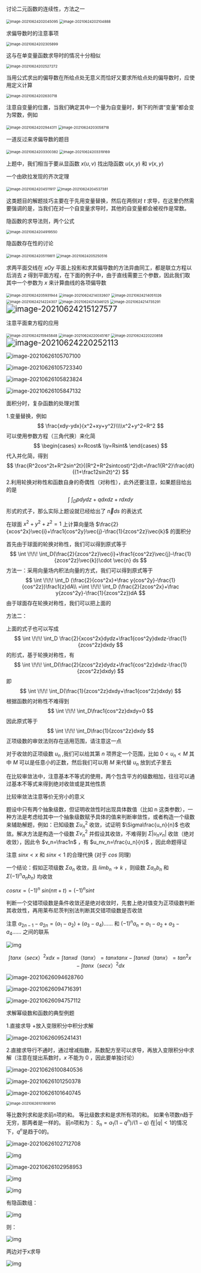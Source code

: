 讨论二元函数的连续性，方法之一

<img src="C:\Users\Lenovo\AppData\Roaming\Typora\typora-user-images\image-20210624202045095.png" alt="image-20210624202045095" style="zoom:67%;" />

<img src="C:\Users\Lenovo\AppData\Roaming\Typora\typora-user-images\image-20210624202104888.png" alt="image-20210624202104888" style="zoom:67%;" />

求偏导数时的注意事项

<img src="C:\Users\Lenovo\AppData\Roaming\Typora\typora-user-images\image-20210624202305899.png" alt="image-20210624202305899" style="zoom:67%;" />

这与在单变量函数求导时的情况十分相似

<img src="C:\Users\Lenovo\AppData\Roaming\Typora\typora-user-images\image-20210624202527272.png" alt="image-20210624202527272" style="zoom:67%;" />

当用公式求出的偏导数在所给点处无意义而恰好又要求所给点处的偏导数时，应使用定义计算

<img src="C:\Users\Lenovo\AppData\Roaming\Typora\typora-user-images\image-20210624202630718.png" alt="image-20210624202630718" style="zoom:67%;" />

注意自变量的位置，当我们确定其中一个量为自变量时，剩下的所谓“变量”都会变为常数，例如

<img src="C:\Users\Lenovo\AppData\Roaming\Typora\typora-user-images\image-20210624202944311.png" alt="image-20210624202944311" style="zoom:67%;" />

<img src="C:\Users\Lenovo\AppData\Roaming\Typora\typora-user-images\image-20210624203058718.png" alt="image-20210624203058718" style="zoom:67%;" />

一道反过来求偏导数的题目

<img src="C:\Users\Lenovo\AppData\Roaming\Typora\typora-user-images\image-20210624203300382.png" alt="image-20210624203300382" style="zoom:67%;" />

<img src="C:\Users\Lenovo\AppData\Roaming\Typora\typora-user-images\image-20210624203319169.png" alt="image-20210624203319169" style="zoom:67%;" />

上题中，我们相当于要从显函数 $x(u,v)$ 找出隐函数 $u(x,y)$ 和 $v(x,y)$

一个由欧拉发现的齐次定理

<img src="C:\Users\Lenovo\AppData\Roaming\Typora\typora-user-images\image-20210624204511917.png" alt="image-20210624204511917" style="zoom:67%;" />

<img src="C:\Users\Lenovo\AppData\Roaming\Typora\typora-user-images\image-20210624204537381.png" alt="image-20210624204537381" style="zoom:67%;" />

这类题目的解题技巧主要在于先用变量替换，然后在两侧对 $t$ 求导，在这里仍然需要强调的是，当我们在对一个自变量求导时，其他的自变量都会被视作是常数。



隐函数的求导法则，两个公式

<img src="C:\Users\Lenovo\AppData\Roaming\Typora\typora-user-images\image-20210624204919550.png" alt="image-20210624204919550" style="zoom:67%;" />

隐函数存在性的讨论

<img src="C:\Users\Lenovo\AppData\Roaming\Typora\typora-user-images\image-20210624205119811.png" alt="image-20210624205119811" style="zoom:67%;" />

<img src="C:\Users\Lenovo\AppData\Roaming\Typora\typora-user-images\image-20210624205250516.png" alt="image-20210624205250516" style="zoom:67%;" />

求两平面交线在 $xOy$ 平面上投影和求其偏导数的方法异曲同工，都是联立方程以后消去 $z$ 得到平面方程，在下面的例子中，由于直线需要三个参数，因此我们取其中一个参数为 $x$ 来计算曲线的各项偏导数

<img src="C:\Users\Lenovo\AppData\Roaming\Typora\typora-user-images\image-20210624205931944.png" alt="image-20210624205931944" style="zoom:67%;" />

<img src="C:\Users\Lenovo\AppData\Roaming\Typora\typora-user-images\image-20210624214032607.png" alt="image-20210624214032607" style="zoom:67%;" />

<img src="C:\Users\Lenovo\AppData\Roaming\Typora\typora-user-images\image-20210624214051026.png" alt="image-20210624214051026" style="zoom:67%;" />

<img src="C:\Users\Lenovo\AppData\Roaming\Typora\typora-user-images\image-20210624214224307.png" alt="image-20210624214224307" style="zoom:67%;" />

<img src="C:\Users\Lenovo\AppData\Roaming\Typora\typora-user-images\image-20210624214346125.png" alt="image-20210624214346125" style="zoom:67%;" />

<img src="C:\Users\Lenovo\AppData\Roaming\Typora\typora-user-images\image-20210624214735291.png" alt="image-20210624214735291" style="zoom:67%;" />

<img src="C:\Users\Lenovo\AppData\Roaming\Typora\typora-user-images\image-20210624215127577.png" alt="image-20210624215127577" style="zoom: 150%;" />

注意平面束方程的应用

<img src="C:\Users\Lenovo\AppData\Roaming\Typora\typora-user-images\image-20210624215945848.png" alt="image-20210624215945848" style="zoom:67%;" />

<img src="C:\Users\Lenovo\AppData\Roaming\Typora\typora-user-images\image-20210624220045167.png" alt="image-20210624220045167" style="zoom:67%;" />

<img src="C:\Users\Lenovo\AppData\Roaming\Typora\typora-user-images\image-20210624220220858.png" alt="image-20210624220220858" style="zoom:67%;" />

<img src="C:\Users\Lenovo\AppData\Roaming\Typora\typora-user-images\image-20210624220252113.png" alt="image-20210624220252113" style="zoom: 150%;" />

![image-20210626105707100](C:\Users\Lenovo\AppData\Roaming\Typora\typora-user-images\image-20210626105707100.png)

![image-20210626105723340](C:\Users\Lenovo\AppData\Roaming\Typora\typora-user-images\image-20210626105723340.png)

![image-20210626105823824](C:\Users\Lenovo\AppData\Roaming\Typora\typora-user-images\image-20210626105823824.png)

![image-20210626105847132](C:\Users\Lenovo\AppData\Roaming\Typora\typora-user-images\image-20210626105847132.png)

面积分时，复杂函数的处理对策

1.变量替换，例如
$$
\frac{xdy-ydx}{x^2+xy+y^2}\\\\x^2+y^2=R^2
$$
可以使用参数方程（三角代换）来化简
$$
\begin{cases} x=Rcost& \\y=Rsint& \end{cases}
$$
代入并化简，得到
$$
\frac{R^2cos^2t+R^2sin^2t}{(R^2+R^2sintcost)^2}dt=\frac1{R^2}\frac{dt}{(1+\frac12sin2t)^2}
$$
2.利用轮换对称性和函数自身的奇偶性（对称性），此外还要注意，如果题目给出的是
$$
\int \!\!\! \int_D pdydz+qdxdz+rdxdy
$$
形式的式子，那么实际上题设就已经给出了 $\vec{n}ds$ 的表达式

在球面 $x^2+y^2+z^2=1$ 上计算向量场 $\frac{2}{xcos^2x}\vec{i}+\frac1{cos^2y}\vec{j}-\frac{1}{zcos^2z}\vec{k}$ 的面积分

首先由于球面的轮换对称性，我们可以得到原式等于
$$
\int \!\!\! \int_D(\frac{2}{zcos^2z}\vec{i}+\frac1{cos^2z}\vec{j}-\frac{1}{zcos^2z}\vec{k})\cdot \vec{n} ds
$$
方法一：采用向量场内积法向量的方式，我们可以得到原式等于
$$
\int \!\!\! \int_D (\frac{2}{cos^2x}+\frac y{cos^2y}-\frac{1}{cos^2z})\frac1{z}dA\\ =\int \!\!\! \int_D (\frac{2}{zcos^2x}+\frac y{zcos^2y}-\frac{1}{zcos^2z})dA
$$
由于球面存在轮换对称性，我们可以把上面的

方法二：

上面的式子也可以写成
$$
\int \!\!\! \int_D \frac{2}{xcos^2x}dydz+\frac1{cos^2y}dxdz-\frac{1}{zcos^2z}dxdy
$$
的形式，基于轮换对称性，有
$$
\int \!\!\! \int_D(\frac{2}{zcos^2z}dydz+\frac1{cos^2z}dxdz-\frac{1}{zcos^2z}dxdy)
$$
即
$$
\int \!\!\! \int_D(\frac{1}{zcos^2z}dxdy+\frac1{cos^2z}dxdy)
$$
根据函数的对称性不难得到
$$
\int \!\!\! \int_D\frac1{cos^2z}dxdy=0
$$
因此原式等于
$$
\int \!\!\! \int_D\frac{1}{zcos^2z}dxdy
$$
正项级数的审敛法则存在适用范围，请注意这一点

对于收敛的正项级数 $u_n$ ,我们可以给其第 $n$ 项界定一个范围，比如 $0<u_n<M$ 其中 $M$ 可以是任意小的正数，然后我们可以用 $M$ 来代替 $u_n$ 放到式子里去

在比较审敛法中，注意基本不等式的使用，两个包含平方的级数相加，往往可以通过基本不等式来得到绝对收敛或是其他性质

比较审敛法注意等价无穷小的意义

题设中只有两个抽象级数，但证明收敛性时出现具体数值（比如 n 这类参数），一种方法是考虑给其中一个抽象级数赋予具体的值来判断审敛性，或者构造一个级数来辅助解题，例如：已知级数 $\Sigma{u_n^2}$ 收敛，试证明 $\Sigma\frac{u_n}{n}$ 也收敛。解决方法是构造一个级数 $\Sigma v_n^2$ 并假设其收敛，不难得到 $\Sigma|u_nv_n|$ 收敛（绝对收敛），因此令 $v_n=\frac1n$ ，有 $u_nv_n=\frac{u_n}{n}$ ，因此命题得证

注意 $sinx<x$ 和 $sinx<1$ 的合理代换 (对于 $cos$ 同理)

一个结论：假如正项级数 $\Sigma a_n$ 收敛，且 $lim b_n\rightarrow k$ ，则级数 $\Sigma a_nb_n$ 和 $\Sigma(-1)^na_nb_n)$ 均收敛

$cosnx=(-1)^n$ $sin(n\pi+t)=(-1)^nsint$

判断一个交错项级数是条件收敛还是绝对收敛时，先套上绝对值变为正项级数判断其收敛性，再用莱布尼茨判别法判断其交错项级数是否收敛

注意 $a_{2n-1}-a_{2n}=(a_1-a_2)+(a_3-a_4)……$ 和 $(-1)^na_n=a_1-a_2+a_3-a_4……$ 之间的联系

![img](https://bkimg.cdn.bcebos.com/pic/c2cec3fdfc0392458b10a49e8794a4c27c1e25fd?x-bce-process=image/watermark,image_d2F0ZXIvYmFpa2UxMTY=,g_7,xp_5,yp_5/format,f_auto)



$$
∫tanx（secx）^2xdx=∫tanxd（tanx）
=tanxtanx-∫tanxd（tanx）=tan^2x-∫tanx（secx）^2dx
$$


![image-20210626094628760](C:\Users\Lenovo\AppData\Roaming\Typora\typora-user-images\image-20210626094628760.png)

![image-20210626094716391](C:\Users\Lenovo\AppData\Roaming\Typora\typora-user-images\image-20210626094716391.png)

![image-20210626094757112](C:\Users\Lenovo\AppData\Roaming\Typora\typora-user-images\image-20210626094757112.png)

求解幂级数和函数的典型例题

1.直接求导 +放入变限积分中积分求解

![image-20210626095241431](C:\Users\Lenovo\AppData\Roaming\Typora\typora-user-images\image-20210626095241431.png)

2.直接求导行不通时，通过增减指数，系数配方至可以求导，再放入变限积分中求解（注意在提出系数时，$x$  不能为 $0$ ，因此要单独讨论）

![image-20210626100840536](C:\Users\Lenovo\AppData\Roaming\Typora\typora-user-images\image-20210626100840536.png)

![image-20210626101250378](C:\Users\Lenovo\AppData\Roaming\Typora\typora-user-images\image-20210626101250378.png)

![image-20210626101640745](C:\Users\Lenovo\AppData\Roaming\Typora\typora-user-images\image-20210626101640745.png)

<img src="C:\Users\Lenovo\AppData\Roaming\Typora\typora-user-images\image-20210626101808195.png" alt="image-20210626101808195" style="zoom:67%;" />



等比数列求和是求前$n$项的和。 等比级数求和是求所有项的和。 如果令项数$n$趋于无穷，那两者是一样的。 前$n$项和为： $S_n=a_1(1-q^n)/(1-q)$ 在$|q|<1$的情况下，$q^n$是趋于0的。

![image-20210626102712708](C:\Users\Lenovo\AppData\Roaming\Typora\typora-user-images\image-20210626102712708.png)

![img](https://iknow-pic.cdn.bcebos.com/79f0f736afc3793185d3e948fbc4b74543a91113?x-bce-process%3Dimage%2Fresize%2Cm_lfit%2Cw_600%2Ch_800%2Climit_1%2Fquality%2Cq_85%2Fformat%2Cf_jpg)

![image-20210626102958953](C:\Users\Lenovo\AppData\Roaming\Typora\typora-user-images\image-20210626102958953.png)



![img](https://img-blog.csdn.net/20180707110841574?watermark/2/text/aHR0cHM6Ly9ibG9nLmNzZG4ubmV0L3RhbnRpYW82NjY=/font/5a6L5L2T/fontsize/400/fill/I0JBQkFCMA==/dissolve/70)

![img](https://pic3.zhimg.com/80/v2-3da1fbfe79c2beefb6d0c4e4cbe18dee_720w.jpg)



有隐函数组：

![img](https://pic3.zhimg.com/80/v2-6309b7adf50668fc68628c45e677d3c6_720w.jpg)

则：

![img](https://pic3.zhimg.com/80/v2-6846a1dafd9ddbf121277cffb11b52f6_720w.jpg)

两边对于x求导

![img](https://pic1.zhimg.com/80/v2-39cef8adfe6cb4d2c55b9a50d5154814_720w.jpg)

 





























